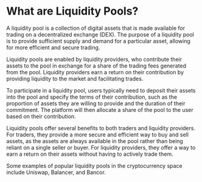 # What are Liquidity Pools?

A liquidity pool is a collection of digital assets that is made available for trading on a decentralized exchange (DEX). The purpose of a liquidity pool is to provide sufficient supply and demand for a particular asset, allowing for more efficient and secure trading.

Liquidity pools are enabled by liquidity providers, who contribute their assets to the pool in exchange for a share of the trading fees generated from the pool. Liquidity providers earn a return on their contribution by providing liquidity to the market and facilitating trades.

To participate in a liquidity pool, users typically need to deposit their assets into the pool and specify the terms of their contribution, such as the proportion of assets they are willing to provide and the duration of their commitment. The platform will then allocate a share of the pool to the user based on their contribution.

Liquidity pools offer several benefits to both traders and liquidity providers. For traders, they provide a more secure and efficient way to buy and sell assets, as the assets are always available in the pool rather than being reliant on a single seller or buyer. For liquidity providers, they offer a way to earn a return on their assets without having to actively trade them.

Some examples of popular liquidity pools in the cryptocurrency space include Uniswap, Balancer, and Bancor.
